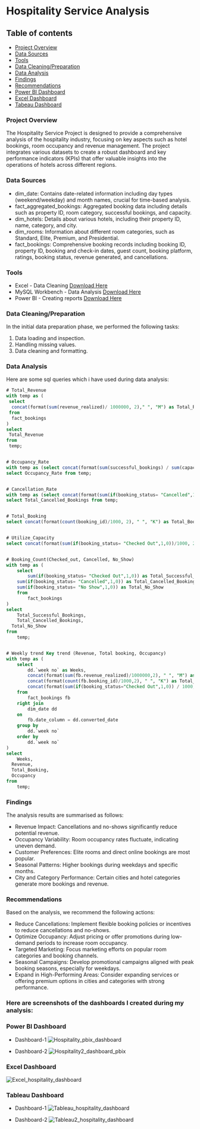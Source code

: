 # Hospitality Service Analysis
## Table of contents
- [Project Overview](#project-overview)
- [Data Sources](#data-sources)
- [Tools](#tools)
- [Data Cleaning/Preparation](#data-cleaningpreparation)
- [Data Analysis](#data-analysis)
- [Findings](#findings)
- [Recommendations](#recommendations)
- [Power BI Dashboard](#power-bi-dashboard)
- [Excel Dashboard](#excel-dashboard)
- [Tabeau Dashboard](#tableau-dashboard)
### Project Overview
The Hospitality Service Project is designed to provide a comprehensive analysis of the hospitality industry, focusing on key aspects such as hotel bookings, room occupancy and revenue management. The project integrates various datasets to create a robust dashboard and key performance indicators (KPIs) that offer valuable insights into the operations of hotels across different regions.
### Data Sources
- dim_date: Contains date-related information including day types (weekend/weekday) and month names, crucial for time-based analysis.
- fact_aggregated_bookings: Aggregated booking data including details such as property ID, room category, successful bookings, and capacity.
- dim_hotels: Details about various hotels, including their property ID, name, category, and city.
- dim_rooms: Information about different room categories, such as Standard, Elite, Premium, and Presidential.
- fact_bookings: Comprehensive booking records including booking ID, property ID, booking and check-in dates, guest count, booking platform, ratings, booking status, revenue generated, and cancellations.
### Tools
- Excel - Data Cleaning [Download Here](https://microsoft.com)
- MySQL Workbench - Data Analysis [Download Here](https://dev.mysql.com/downloads/workbench/)
- Power BI - Creating reports [Download Here](https://www.microsoft.com/en-us/download/details.aspx?id=58494)


### Data Cleaning/Preparation
In the initial data preparation phase, we performed the following tasks:
1. Data loading and inspection.
2. Handling missing values.
3. Data cleaning and formatting.

### Data Analysis
Here are some sql queries which i have used during data analysis:

```sql
# Total_Revenue
with temp as (
 select
  concat(format(sum(revenue_realized)/ 1000000, 2)," ", "M") as Total_Revenue
 from
  fact_bookings
)
select
 Total_Revenue
from
 temp;


# Occupancy_Rate
with temp as (select concat(format(sum(successful_bookings) / sum(capacity) * 100,0), " ", "%") as Occupancy_Rate from fact_aggregated_bookings)
select Occupancy_Rate from temp;


# Cancellation_Rate
with temp as (select concat(format(sum(if(booking_status= "Cancelled",1,0)) / count(booking_id) * 100, 2), " ", "%") as Total_Cancelled_Bookings from fact_bookings)
select Total_Cancelled_Bookings from temp;


# Total_Booking
select concat(format(count(booking_id)/1000, 2), " ", "K") as Total_Booking from fact_bookings;


# Utilize_Capacity
select concat(format(sum(if(booking_status= "Checked Out",1,0))/1000, 2), " ", "K") as Utilized_Capacity from fact_bookings;


# Booking_Count(Checked_out, Cancelled, No_Show)
with temp as (
	select 
		sum(if(booking_status= "Checked Out",1,0)) as Total_Successful_Bookings,
    sum(if(booking_status= "Cancelled",1,0)) as Total_Cancelled_Bookings,
    sum(if(booking_status= "No Show",1,0)) as Total_No_Show
	from 
		fact_bookings
)
select
	Total_Successful_Bookings,
	Total_Cancelled_Bookings,
  Total_No_Show
from 
	temp;	


# Weekly trend Key trend (Revenue, Total booking, Occupancy)
with temp as (
	select
		dd.`week no` as Weeks,
        concat(format(sum(fb.revenue_realized)/1000000,2), " ", "M") as Revenue,
        concat(format(count(fb.booking_id)/1000,2), " ", "K") as Total_Booking,
        concat(format(sum(if(booking_status="Checked Out",1,0)) / 1000, 2), " ", "K") as Occupancy
	from
		fact_bookings fb
	right join
		dim_date dd
	on
		fb.date_column = dd.converted_date
	group by
		dd.`week no`
	order by
		dd.`week no`
)
select
	Weeks,
  Revenue, 
  Total_Booking,
  Occupancy
from
	temp;
```


### Findings

The analysis results are summarised as follows:
- Revenue Impact: Cancellations and no-shows significantly reduce potential revenue.
- Occupancy Variability: Room occupancy rates fluctuate, indicating uneven demand.
- Customer Preferences: Elite rooms and direct online bookings are most popular.
- Seasonal Patterns: Higher bookings during weekdays and specific months.
- City and Category Performance: Certain cities and hotel categories generate more bookings and revenue.


### Recommendations

Based on the analysis, we recommend the following actions:
- Reduce Cancellations: Implement flexible booking policies or incentives to reduce cancellations and no-shows.
- Optimize Occupancy: Adjust pricing or offer promotions during low-demand periods to increase room occupancy.
- Targeted Marketing: Focus marketing efforts on popular room categories and booking channels.
- Seasonal Campaigns: Develop promotional campaigns aligned with peak booking seasons, especially for weekdays.
- Expand in High-Performing Areas: Consider expanding services or offering premium options in cities and categories with strong performance.


### Here are screenshots of the dashboards I created during my analysis:

### Power BI Dashboard 

- Dashboard-1
![Hospitality_pbix_dashboard](https://github.com/user-attachments/assets/692f799a-a51d-4b23-8510-7157a67b78cc)


- Dashboard-2
![Hospitality2_dashboard_pbix](https://github.com/user-attachments/assets/5033f0a5-fa2b-48d1-9999-0932493d896c)


### Excel Dashboard

![Excel_hospitality_dashboard](https://github.com/user-attachments/assets/efbd65b0-b4e4-46dc-a66f-938bda1dca64)


### Tableau Dashboard

- Dashboard-1
![Tableau_hospitality_dashboard](https://github.com/user-attachments/assets/1e3015e4-4061-4be2-bf69-d8efd04fb7e0)


- Dashboard-2
![Tableau2_hospitality_dashboard](https://github.com/user-attachments/assets/58caa790-a4ca-4d5d-8390-5a6a1483be97)

  
